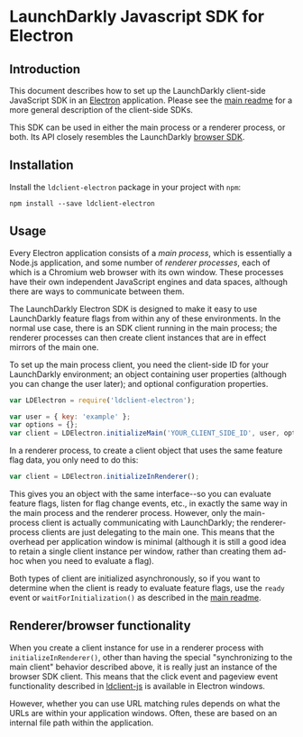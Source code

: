 # LaunchDarkly Javascript SDK for Electron

## Introduction

This document describes how to set up the LaunchDarkly client-side JavaScript SDK in an [Electron](https://electronjs.org/) application. Please see the [main readme](../../README.md) for a more general description of the client-side SDKs.

This SDK can be used in either the main process or a renderer process, or both. Its API closely resembles the LaunchDarkly [browser SDK](../ldclient-js/README.md).

## Installation

Install the `ldclient-electron` package in your project with `npm`:

    npm install --save ldclient-electron

## Usage

Every Electron application consists of a _main process_, which is essentially a Node.js application, and some number of _renderer processes_, each of which is a Chromium web browser with its own window. These processes have their own independent JavaScript engines and data spaces, although there are ways to communicate between them.

The LaunchDarkly Electron SDK is designed to make it easy to use LaunchDarkly feature flags from within any of these environments. In the normal use case, there is an SDK client running in the main process; the renderer processes can then create client instances that are in effect mirrors of the main one.

To set up the main process client, you need the client-side ID for your LaunchDarkly environment; an object containing user properties (although you can change the user later); and optional configuration properties.

```js
var LDElectron = require('ldclient-electron');

var user = { key: 'example' };
var options = {};
var client = LDElectron.initializeMain('YOUR_CLIENT_SIDE_ID', user, options);
```

In a renderer process, to create a client object that uses the same feature flag data, you only need to do this:

```js
var client = LDElectron.initializeInRenderer();
```

This gives you an object with the same interface--so you can evaluate feature flags, listen for flag change events, etc., in exactly the same way in the main process and the renderer process. However, only the main-process client is actually communicating with LaunchDarkly; the renderer-process clients are just delegating to the main one. This means that the overhead per application window is minimal (although it is still a good idea to retain a single client instance per window, rather than creating them ad-hoc when you need to evaluate a flag).

Both types of client are initialized asynchronously, so if you want to determine when the client is ready to evaluate feature flags, use the `ready` event or `waitForInitialization()` as described in the [main readme](../../README.md).

## Renderer/browser functionality

When you create a client instance for use in a renderer process with `initializeInRenderer()`, other than having the special "synchronizing to the main client" behavior described above, it is really just an instance of the browser SDK client. This means that the click event and pageview event functionality described in [ldclient-js](../ldclient-js/README.md) is available in Electron windows.

However, whether you can use URL matching rules depends on what the URLs are within your application windows. Often, these are based on an internal file path within the application.

